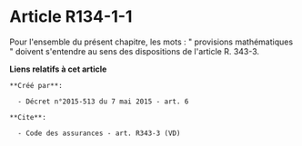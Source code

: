 # Article R134-1-1

Pour l'ensemble du présent chapitre, les mots : " provisions mathématiques " doivent s'entendre au sens des dispositions de
l'article R. 343-3.

**Liens relatifs à cet article**

	**Créé par**:

	  - Décret n°2015-513 du 7 mai 2015 - art. 6

	**Cite**:

	  - Code des assurances - art. R343-3 (VD)
